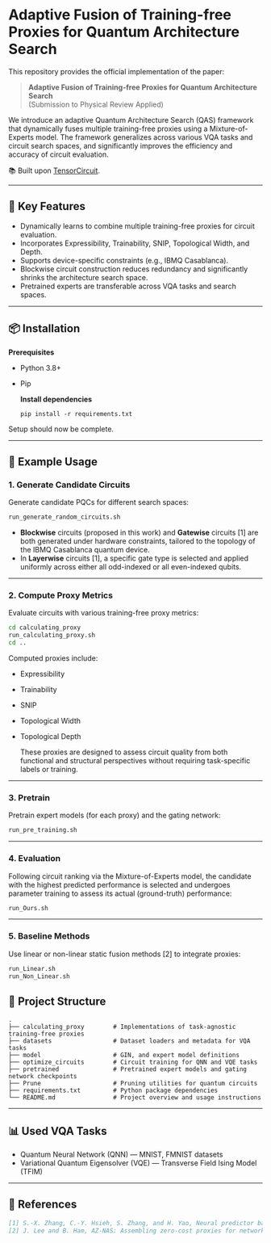 # Adaptive Fusion of Training-free Proxies for Quantum Architecture Search

This repository provides the official implementation of the paper:

> **Adaptive Fusion of Training-free Proxies for Quantum Architecture Search**  
> (Submission to Physical Review Applied)

We introduce an adaptive Quantum Architecture Search (QAS) framework that dynamically fuses multiple training-free proxies using a Mixture-of-Experts model. The framework generalizes across various VQA tasks and circuit search spaces, and significantly improves the efficiency and accuracy of circuit evaluation.

📚 Built upon [TensorCircuit](https://tensorcircuit.readthedocs.io/en/latest/index.html).

---

## 🧩 Key Features

- Dynamically learns to combine multiple training-free proxies for circuit evaluation.
-  Incorporates Expressibility, Trainability, SNIP, Topological Width, and Depth.
-  Supports device-specific constraints (e.g., IBMQ Casablanca).
- Blockwise circuit construction reduces redundancy and significantly shrinks the architecture search space.
- Pretrained experts are transferable across VQA tasks and search spaces.

---

## 📦 Installation

**Prerequisites**

- Python 3.8+

- Pip

  **Install dependencies**

  ```
  pip install -r requirements.txt
  ```

Setup should now be complete.

---

## 🚀 Example Usage

### 1. Generate Candidate Circuits

Generate candidate PQCs for different search spaces:

```bash
run_generate_random_circuits.sh
```

- **Blockwise** circuits (proposed in this work) and **Gatewise** circuits [1] are both generated under hardware constraints, tailored to the topology of the IBMQ Casablanca quantum device.
- In **Layerwise** circuits [1], a specific gate type is selected and applied uniformly across either all odd-indexed or all even-indexed qubits.

---

### 2. Compute Proxy Metrics

Evaluate circuits with various training-free proxy metrics:

```bash
cd calculating_proxy
run_calculating_proxy.sh
cd ..
```

Computed proxies include:

- Expressibility

- Trainability

- SNIP

- Topological Width

- Topological Depth

  These proxies are designed to assess circuit quality from both functional and structural perspectives without requiring task-specific labels or training.

---

### 3. Pretrain

Pretrain expert models (for each proxy) and the gating network:

```bash
run_pre_training.sh
```

---

### 4. Evaluation

Following circuit ranking via the Mixture-of-Experts model, the candidate with the highest predicted performance is selected and undergoes parameter training to assess its actual (ground-truth) performance:

```bash
run_Ours.sh
```

---

### 5. Baseline Methods

Use linear or non-linear static fusion methods [2] to integrate proxies:

```bash
run_Linear.sh
run_Non_Linear.sh
```

## 📁 Project Structure

```
.
├── calculating_proxy        # Implementations of task-agnostic training-free proxies
├── datasets                 # Dataset loaders and metadata for VQA tasks
├── model                    # GIN, and expert model definitions
├── optimize_circuits        # Circuit training for QNN and VQE tasks
├── pretrained               # Pretrained expert models and gating network checkpoints
├── Prune                    # Pruning utilities for quantum circuits
├── requirements.txt         # Python package dependencies
└── README.md                # Project overview and usage instructions
```

---

## 📊 Used VQA Tasks

- Quantum Neural Network (QNN) — MNIST, FMNIST datasets
- Variational Quantum Eigensolver (VQE) — Transverse Field Ising Model (TFIM)

---

## 📜  References

```bibtex
[1] S.-X. Zhang, C.-Y. Hsieh, S. Zhang, and H. Yao, Neural predictor based quantum architecture search, Machine Learning: Science and Technology 2, 045027 (2021).
[2] J. Lee and B. Ham, AZ-NAS: Assembling zero-cost proxies for network architecture search, in Proceedings of the IEEE/CVF Conference on Computer Vision and Pattern Recognition (2024) pp. 5893–5903.
```




